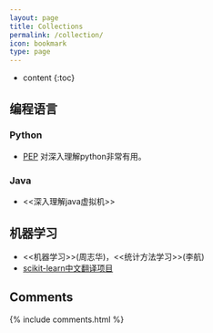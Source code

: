 ```yaml
---
layout: page
title: Collections
permalink: /collection/
icon: bookmark
type: page
---
```


* content
{:toc}

## 编程语言

### Python  

* [PEP](https://www.python.org/dev/peps/) 对深入理解python非常有用。

### Java 

* <<深入理解java虚拟机>>

## 机器学习

* <<机器学习>>(周志华)，<<统计方法学习>>(李航)
* [scikit-learn中文翻译项目](https://github.com/lzjqsdd/scikit-learn-doc-cn)

## Comments

{% include comments.html %}
